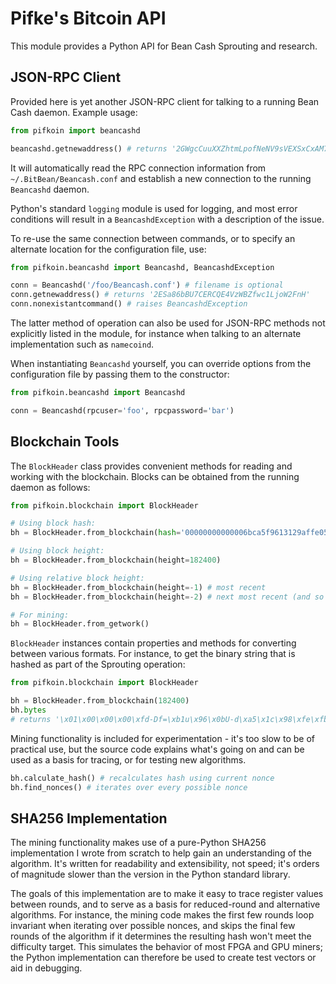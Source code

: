 Pifke's Bitcoin API
===================

This module provides a Python API for Bean Cash Sprouting and research.

JSON-RPC Client
---------------

Provided here is yet another JSON-RPC client for talking to a running Bean Cash
daemon.  Example usage:

```python
from pifkoin import beancashd

beancashd.getnewaddress() # returns '2GWgcCuuXXZhtmLpofNeNV9sVEXSxCxAM7'
```

It will automatically read the RPC connection information from
`~/.BitBean/Beancash.conf` and establish a new connection to the running
`Beancashd` daemon.

Python's standard `logging` module is used for logging, and most error
conditions will result in a `BeancashdException` with a description of the
issue.

To re-use the same connection between commands, or to specify an alternate
location for the configuration file, use:

```python
from pifkoin.beancashd import Beancashd, BeancashdException

conn = Beancashd('/foo/Beancash.conf') # filename is optional
conn.getnewaddress() # returns '2ESa86bBU7CERCQE4VzWBZfwc1LjoW2FnH'
conn.nonexistantcommand() # raises BeancashdException
```

The latter method of operation can also be used for JSON-RPC methods not
explicitly listed in the module, for instance when talking to an alternate
implementation such as `namecoind`.

When instantiating `Beancashd` yourself, you can override options from the
configuration file by passing them to the constructor:

```python
from pifkoin.beancashd import Beancashd

conn = Beancashd(rpcuser='foo', rpcpassword='bar')
```

Blockchain Tools
----------------

The `BlockHeader` class provides convenient methods for reading and working
with the blockchain.  Blocks can be obtained from the running daemon as
follows:

```python
from pifkoin.blockchain import BlockHeader

# Using block hash:
bh = BlockHeader.from_blockchain(hash='00000000000006bca5f9613129affe05a1433e45d1087fe3109816aad0156a41')

# Using block height:
bh = BlockHeader.from_blockchain(height=182400)

# Using relative block height:
bh = BlockHeader.from_blockchain(height=-1) # most recent
bh = BlockHeader.from_blockchain(height=-2) # next most recent (and so on)

# For mining:
bh = BlockHeader.from_getwork()
```

`BlockHeader` instances contain properties and methods for converting between
various formats.  For instance, to get the binary string that is hashed as
part of the Sprouting operation:

```python
from pifkoin.blockchain import BlockHeader

bh = BlockHeader.from_blockchain(182400)
bh.bytes
# returns '\x01\x00\x00\x00\xfd-Df=\xb1u\x96\x0bU-d\xa5\x1c\x98\xfe\xfb\x82\xa0\x9c7W\x0f\xc0[\x01\x00\x00\x00\x00\x00\x00\xda?\x03\x1d\xf3\xb6\xaa\xb6\xf4\x1e\xc2\x850\x94\x9ddc.\xc3\xee\xc0\x8ec\xc1Z,\xb7\xe0r\x7f1\xd2c\xba\xc7O_\x8b\n\x1ae@\xc8\x1a'
```

Mining functionality is included for experimentation - it's too slow to be of
practical use, but the source code explains what's going on and can be used
as a basis for tracing, or for testing new algorithms.

```python
bh.calculate_hash() # recalculates hash using current nonce
bh.find_nonces() # iterates over every possible nonce
```

SHA256 Implementation
---------------------

The mining functionality makes use of a pure-Python SHA256 implementation I
wrote from scratch to help gain an understanding of the algorithm.  It's
written for readability and extensibility, not speed; it's orders of magnitude
slower than the version in the Python standard library.

The goals of this implementation are to make it easy to trace register values
between rounds, and to serve as a basis for reduced-round and alternative
algorithms.  For instance, the mining code makes the first few rounds loop
invariant when iterating over possible nonces, and skips the final few rounds
of the algorithm if it determines the resulting hash won't meet the difficulty
target.  This simulates the behavior of most FPGA and GPU miners; the Python
implementation can therefore be used to create test vectors or aid in
debugging.
